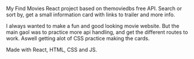 My Find Movies React project based on themoviedbs free API. Search or sort by, get a small information card with links to trailer and more info.

I always wanted to make a fun and good looking movie website. But the main gaol was to practice more api handling, and get the different routes to work.
Aswell getting alot of CSS practice making the cards.

Made with React, HTML, CSS and JS.
